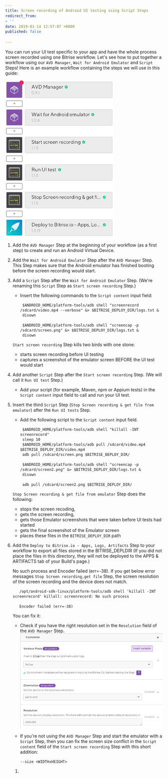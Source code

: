 ```yaml
---
title: Screen recording of Android UI testing using Script Steps
redirect_from:
- ''
date: 2019-01-14 12:57:07 +0000
published: false

---
```

You can run your UI test specific to your app and have the whole process screen recorded using one Bitrise workflow. Let's see how to put together a workflow using our `AVD Manager`, `Wait for Android Emulator` and `Script` Steps! Here is an example workflow containing the steps we will use in this guide:

![](/img/screenrecording-workflow.png)

1. Add the `AVD Manager` Step at the beginning of your workflow (as a first step) to create and run an Android Virtual Device.
2. Add the `Wait for Android Emulator` Step after the `AVD Manager` Step. This Step makes sure that the Android emulator has finished booting before the screen recording would start.
3. Add a `Script` Step after the `Wait for Android Emulator` Step. (We're renaming this `Script` Step as `Start screen recording` Step.)
   * Insert the following commands to the `Script content` input field:

          $ANDROID_HOME/platform-tools/adb shell "screenrecord /sdcard/video.mp4 --verbose" &> $BITRISE_DEPLOY_DIR/logs.txt &
          disown
          
          $ANDROID_HOME/platform-tools/adb shell "screencap -p /sdcard/screen.png" &> $BITRISE_DEPLOY_DIR/logs.txt &
          disown

   `Start screen recording` Step kills two birds with one stone:
   * starts screen recording before UI testing
   * captures a screenshot of the emulator screen BEFORE the UI test would start
4. Add another `Script` Step after the `Start screen recording` Step. (We will call it `Run UI test` Step.)
   * Add your script (for example, Maven, npm or Appium tests) in the `Script content` input field to call and run your UI test.
5. Insert the third `Script` Step (`Stop Screen recording & get file from emulator`) after the `Run UI tests` Step.
   * Add the following script to the `Script content` input field.

          $ANDROID_HOME/platform-tools/adb shell "killall -INT screenrecord"
          sleep 10
          $ANDROID_HOME/platform-tools/adb pull /sdcard/video.mp4 $BITRISE_DEPLOY_DIR/video.mp4
          adb pull /sdcard/screen.png $BITRISE_DEPLOY_DIR/
          
          $ANDROID_HOME/platform-tools/adb shell "screencap -p /sdcard/screen2.png" &> $BITRISE_DEPLOY_DIR/logs.txt &
          disown
          
          adb pull /sdcard/screen2.png $BITRISE_DEPLOY_DIR/

   `Stop Screen recording & get file from emulator` Step does the following:
   * stops the screen recoding,
   * gets the screen recording,
   * gets those Emulator screenshots that were taken before UI tests had started
   * gets the final screenshot of the Emulator screen
   * places these files in the `BITRISE_DEPLOY_DIR` path

6. Add the `Deploy to Bitrise.io - Apps, Logs, Artifacts` Step to your workflow to export all files stored in the BITRISE_DEPLDIR (If you did not place the files in this directory, they will not be deployed to the APPS & ARTIFACTS tab of your Build's page.)

   No such process and Encoder failed (err=-38). If you get below error messages `Stop Screen recording,get file` Step, the screen resolution of the screen recording and the device does not match.

          /opt/android-sdk-linux/platform-tools/adb shell 'killall -INT screenrecord' killall: screenrecord: No such process
          
          Encoder failed (err=-38)

   You can fix it:
   * Check if you have the right resolution set in the `Resolution` field of the `AVD Manager` Step. ![](/img/screen-resolution-avd-manager.png)
   * If you're not using the `AVD Manager` Step and start the emulator with a `Script` Step, then you can fix the screen size conflict in the `Script content` field of the `Start screen recording` Step with this short addition:

         --size <WIDTHxHEIGHT>
   1.